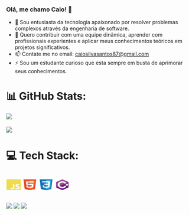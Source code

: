 ### Olá, me chamo Caio! 👋

- 🌱 Sou entusiasta da tecnologia apaixonado por resolver problemas complexos através da engenharia de software.
- 👯 Quero contribuir com uma equipe dinâmica, aprender com profissionais experientes e aplicar meus conhecimentos teóricos em projetos significativos.
- 📫 Contate me no email: caiosilvasantos87@gmail.com
- ⚡ Sou um estudante curioso que esta sempre em busta de aprimorar seus conhecimentos.
# 📊 GitHub Stats:
![](https://github-readme-streak-stats.herokuapp.com/?user=caiosantss&theme=dark&hide_border=false)<br/> <br>
![](https://github-readme-stats.vercel.app/api/top-langs/?username=caiosantss&theme=dark&hide_border=false&include_all_commits=false&count_private=false&layout=compact)
 
  # 💻 Tech Stack:
<div style="display: inline_block"><br>
  <img align="center" alt="Caio-Js" height="30" width="40" src="https://raw.githubusercontent.com/devicons/devicon/master/icons/javascript/javascript-plain.svg">
  <img align="center" alt="Caio-HTML" height="30" width="40" src="https://raw.githubusercontent.com/devicons/devicon/master/icons/html5/html5-original.svg">
  <img align="center" alt="Caio-CSS" height="30" width="40" src="https://raw.githubusercontent.com/devicons/devicon/master/icons/css3/css3-original.svg">
  <img align="center" alt="Caio-Csharp" height="30" width="40" src="https://raw.githubusercontent.com/devicons/devicon/master/icons/csharp/csharp-original.svg">
</div>
<br> 
<br>
<div> 
  <a href="https://www.instagram.com/caiosants__/" target="_blank"><img src="https://img.shields.io/badge/-Instagram-%23E4405F?style=for-the-badge&logo=instagram&logoColor=white" target="_blank"></a>
  <a href = "mailto:caiosilvasantos87@gmail.com"><img src="https://img.shields.io/badge/-Gmail-%23333?style=for-the-badge&logo=gmail&logoColor=white" target="_blank"></a>
  <a href="https://www.linkedin.com/in/caiosants/" target="_blank"><img src="https://img.shields.io/badge/-LinkedIn-%230077B5?style=for-the-badge&logo=linkedin&logoColor=white" target="_blank"></a>   
</div>
